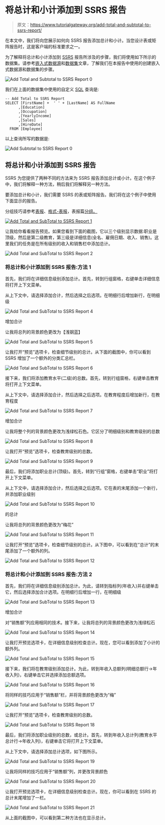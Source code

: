 # 将总计和小计添加到 SSRS 报告

> 原文：<https://www.tutorialgateway.org/add-total-and-subtotal-to-ssrs-report/>

在本文中，我们将向您展示如何向 SSRS 报告添加总计和小计。当您设计表或矩阵报告时，这是客户端的标准要求之一。

为了解释将总计和小计添加到 [SSRS](https://www.tutorialgateway.org/ssrs/) 报告所涉及的步骤，我们将使用如下所示的数据集。请参考[嵌入式数据源](https://www.tutorialgateway.org/embedded-data-source-in-ssrs/)和[数据集](https://www.tutorialgateway.org/embedded-dataset-in-ssrs/)文章，了解我们在本报告中使用的创建嵌入式数据源和数据集的步骤。

![Add Total and Subtotal to SSRS Report 0](img/cd9156a42e5a706a77814f5caa860593.png)

我们在上面的数据集中使用的自定义 [SQL](https://www.tutorialgateway.org/sql/) 查询是:

```
-- Add Total to SSRS Report
SELECT [FirstName] +  ' ' + [LastName] AS FullName
      ,[Education]
      ,[Occupation]
      ,[YearlyIncome]
      ,[Sales]
      ,[HireDate]
  FROM [Employee]
```

以上查询所写的数据是:

![Add Subtotal to SSRS Report 0](img/bbbc7866ec37872b0e04202be2006a65.png)

## 将总计和小计添加到 SSRS 报告

SSRS 为您提供了两种不同的方法来为 SSRS 报告添加总计或小计。在这个例子中，我们将解释一种方法，稍后我们将解释另一种方法。

要添加总计和小计，我们需要 SSRS 的表或矩阵报告。我们将在这个例子中使用下面显示的报告。

分组技巧请参考[表报](https://www.tutorialgateway.org/ssrs-table-report/)、[格式-表报](https://www.tutorialgateway.org/format-table-report-in-ssrs/)，表报篇[分组。](https://www.tutorialgateway.org/ssrs-grouping-in-table-reports/)

[![Add Total and SubTotal to SSRS Report 1](img/fe059bd032511ed6e733bb788fd7bad6.png)](https://www.tutorialgateway.org/ssrs-grouping-in-table-reports/)

让我给你看看报告预览。如果您看到下面的截图，它以三个级别显示数据:职业是顶级，然后是第二级教育，第三级是详细信息(全名、雇佣日期、收入、销售)。这里我们的任务是在所有级别的收入和销售栏中添加总计。

![Add Total and SubTotal to SSRS Report 2](img/692bfaf247b4930eeae5f9dabca2a77d.png)

### 将总计和小计添加到 SSRS 报告:方法 1

首先，我们将在详细信息级别添加总计。首先，转到行组窗格，右键单击详细信息将打开上下文菜单。

从上下文中，请选择添加合计，然后选择之后选项。在明细行后增加新行，在明细级

![Add Total and SubTotal to SSRS Report 4](img/47e18ea26030fad9a610b7a2f15bf769.png)

增加合计

让我将总列的背景颜色更改为【浅钢蓝】

![Add Total and SubTotal to SSRS Report 5](img/127d8f22227f054885ffff4c330920cc.png)

让我打开“预览”选项卡，检查细节级别的总计。从下面的截图中，你可以看到 SSRS 增加了一个额外的分类汇总栏。

![Add Total and SubTotal to SSRS Report 6](img/a00d500711505518b7d6efb7bef5a355.png)

接下来，我们将添加教育水平(二级)的总数。首先，转到行组窗格，右键单击教育将打开上下文菜单。

从上下文中，请选择添加合计，然后选择之后选项。在教育程度后增加新行，在教育程度

![Add Total and SubTotal to SSRS Report 7](img/6ffc2651f40b7d6415d39d8a1dc96132.png)

增加合计

让我将整个列的背景颜色更改为浅绿松石色。它区分了明细级别和教育级别的总数

![Add Total and SubTotal to SSRS Report 8](img/a9021cbe03059d838dc35d42b8b0e37c.png)

让我打开“预览”选项卡，检查教育级别的总数。

![Add Total and SubTotal to SSRS Report 9](img/a4c0cffef2cf2f90e5c9c85515bc16f2.png)

最后，我们将添加职业总计(顶级)。首先，转到“行组”窗格，右键单击“职业”将打开上下文菜单。

从上下文中，请选择添加合计，然后选择之后选项。它在表的末尾添加一个新行，并添加职业级别

![Add Total and SubTotal to SSRS Report 10](img/65955c2fc9cbb8e5c946fd9ce6fefd0c.png)

的总计

让我将总列的背景颜色更改为“梅花”

![Add Total and SubTotal to SSRS Report 11](img/d24b7beb6c0f60049e65b06a1f07baec.png)

让我打开“预览”选项卡，检查细节级别的总计。从下图中，可以看到在“总计”的末尾添加了一个额外的列。

![Add Total and SubTotal to SSRS Report 12](img/3a2806f993843afe8ceabcc0d29896b1.png)

### 将总计和小计添加到 SSRS 报告:方法 2

首先，我们将在详细信息级别添加总计。为此，请转到指标列(年收入)并右键单击它，然后选择添加合计选项。在明细行后增加一行，在明细级

![Add Total and SubTotal to SSRS Report 13](img/6836bc9a80c2d29a72933a86056f6739.png)

增加合计

对“销售额”列应用相同的技术。接下来，让我将总列的背景颜色更改为浅绿松石

![Add Total and SubTotal to SSRS Report 14](img/67e3e64fdd2b17a91e47ae449fba8596.png)

让我打开预览选项卡，在详细信息级别检查总计。现在，您可以看到添加了小计的额外列。

![Add Total and SubTotal to SSRS Report 15](img/a204352215cf614e6b90c57a747f96b6.png)

接下来，我们将在教育级别添加总计。为此，转到年收入总额列(明细总额行->年收入列)，右键单击它并选择添加总额选项。

![Add Total and SubTotal to SSRS Report 16](img/16672200a87f20dfb9ac0b558c5422bc.png)

将同样的技巧应用于“销售额”栏，并将背景颜色更改为“梅”

![Add Total and SubTotal to SSRS Report 17](img/e9b07b52df57283d73822dc8b2a164e7.png)

让我打开“预览”选项卡，检查教育级别的总数。

![Add Total and SubTotal to SSRS Report 18](img/fc2b2ae9958c80c1a2ad46a77894b382.png)

最后，我们将添加职业级别的总数，或总计。首先，转到年收入总计列(教育水平总计行->年收入列)，右键单击它将打开上下文菜单。

从上下文中，请选择添加总计选项，如下图所示。

![Add Total and SubTotal to SSRS Report 19](img/977085d0aa74163bcce605dde70ef5f0.png)

让我将同样的技巧应用于“销售额”列，并更改背景颜色

![Add Total and SubTotal to SSRS Report 20](img/15ae7e49a2ea59d0e65e284da9ca61a9.png)

让我打开预览选项卡，在详细信息级别检查总计。现在，你可以看到在 SSRS 的总计末尾增加了一栏。

![Add Total and SubTotal to SSRS Report 21](img/ed2361feb7d58eaf9ca4814e4a394181.png)

从上面的截图中，可以看到第二种方法也在显示总计。